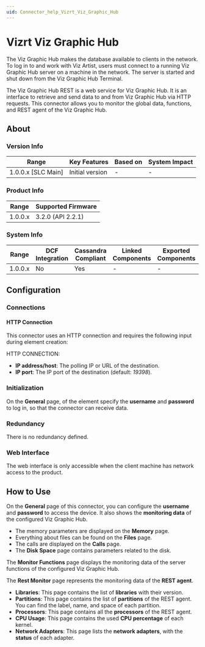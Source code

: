 ```yaml
---
uid: Connector_help_Vizrt_Viz_Graphic_Hub
---
```


# Vizrt Viz Graphic Hub

The Viz Graphic Hub makes the database available to clients in the network. To log in to and work with Viz Artist, users must connect to a running Viz Graphic Hub server on a machine in the network. The server is started and shut down from the Viz Graphic Hub Terminal.

The Viz Graphic Hub REST is a web service for Viz Graphic Hub. It is an interface to retrieve and send data to and from Viz Graphic Hub via HTTP requests. This connector allows you to monitor the global data, functions, and REST agent of the Viz Graphic Hub.

## About

### Version Info

| **Range**            | **Key Features** | **Based on** | **System Impact** |
|----------------------|------------------|--------------|-------------------|
| 1.0.0.x \[SLC Main\] | Initial version  | \-           | \-                |

### Product Info

| **Range** | **Supported Firmware** |
|-----------|------------------------|
| 1.0.0.x   | 3.2.0 (API 2.2.1)      |

### System Info

| **Range** | **DCF Integration** | **Cassandra Compliant** | **Linked Components** | **Exported Components** |
|-----------|---------------------|-------------------------|-----------------------|-------------------------|
| 1.0.0.x   | No                  | Yes                     | \-                    | \-                      |

## Configuration

### Connections

#### HTTP Connection

This connector uses an HTTP connection and requires the following input during element creation:

HTTP CONNECTION:

- **IP address/host**: The polling IP or URL of the destination.
- **IP port**: The IP port of the destination (default: *19398*).

### Initialization

On the **General** page, of the element specify the **username** and **password** to log in, so that the connector can receive data.

### Redundancy

There is no redundancy defined.

### Web Interface

The web interface is only accessible when the client machine has network access to the product.

## How to Use

On the **General** page of this connector, you can configure the **username** and **password** to access the device. It also shows the **monitoring data** of the configured Viz Graphic Hub.

- The memory parameters are displayed on the **Memory** page.
- Everything about files can be found on the **Files** page.
- The calls are displayed on the **Calls** page.
- The **Disk Space** page contains parameters related to the disk.

The **Monitor Functions** page displays the monitoring data of the server functions of the configured Viz Graphic Hub.

The **Rest Monitor** page represents the monitoring data of the **REST agent**.

- **Libraries**: This page contains the list of **libraries** with their version.
- **Partitions**: This page contains the list of **partitions** of the REST agent. You can find the label, name, and space of each partition.
- **Processors**: This page contains all the **processors** of the REST agent.
- **CPU Usage**: This page contains the used **CPU percentage** of each kernel.
- **Network Adapters**: This page lists the **network adapters**, with the **status** of each adapter.
